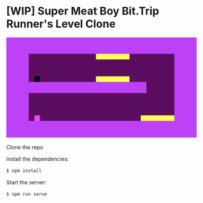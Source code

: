 # [WIP] Super Meat Boy Bit.Trip Runner's Level Clone

![Game Screenshot](./screenshot.png)

Clone the repo

Install the dependencies:

```bash
$ npm install
```

Start the server:

```bash
$ npm run serve
```
